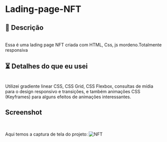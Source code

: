 # Lading-page-NFT
## 📖 Descrição
<br/>
Essa é uma lading page NFT criada com HTML, Css, js mordeno.Totalmente responsiva

## ⏳ Detalhes do que eu usei
<br/>
Utilizei gradiente linear CSS, CSS Grid, CSS Flexbox,
consultas de mídia para o design responsivo e transições,
e também animações CSS (Keyframes) para alguns efeitos de animações interessantes.
<br/>

## Screenshot
<br/>

Aqui temos a captura de tela do projeto:
![NFT](https://github.com/Gustavo-Henriquedev/Ladgin-page-NFT/assets/132942108/df152c75-1d95-4a6e-ae27-6472786caf2d)
